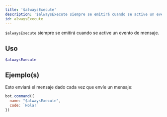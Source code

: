 ```yaml
---
title: '$alwaysExecute'
description: '$alwaysExecute siempre se emitirá cuando se active un evento de mensaje'
id: alwaysExecute
---
```


`$alwaysExecute` siempre se emitirá cuando se active un evento de mensaje.

## Uso

```php
$alwaysExecute
```

## Ejemplo(s)

Esto enviará el mensaje dado cada vez que envíe un mensaje:

```javascript
bot.command({
  name: "$alwaysExecute",
  code: `Hola!`
})
```